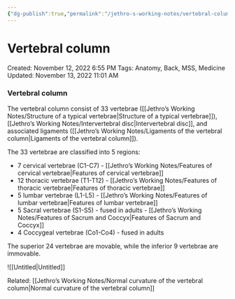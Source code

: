 ```yaml
---
{"dg-publish":true,"permalink":"/jethro-s-working-notes/vertebral-column/","dgPassFrontmatter":true}
---
```



# Vertebral column

Created: November 12, 2022 6:55 PM
Tags: Anatomy, Back, MSS, Medicine
Updated: November 13, 2022 11:01 AM

### Vertebral column

The vertebral column consist of 33 vertebrae ([[Jethro’s Working Notes/Structure of a typical vertebrae\|Structure of a typical vertebrae]]), [[Jethro’s Working Notes/Intervertebral disc\|Intervertebral disc]], and associated ligaments ([[Jethro’s Working Notes/Ligaments of the vertebral column\|Ligaments of the vertebral column]]).

The 33 vertebrae are classified into 5 regions:

- 7 cervical vertebrae (C1-C7) - [[Jethro’s Working Notes/Features of cervical vertebrae\|Features of cervical vertebrae]]
- 12 thoracic vertebrae (T1-T12) - [[Jethro’s Working Notes/Features of thoracic vertebrae\|Features of thoracic vertebrae]]
- 5 lumbar vertebrae (L1-L5) - [[Jethro’s Working Notes/Features of lumbar vertebrae\|Features of lumbar vertebrae]]
- 5 Sacral vertebrae (S1-S5) - fused in adults - [[Jethro’s Working Notes/Features of Sacrum and Coccyx\|Features of Sacrum and Coccyx]]
- 4 Coccygeal vertebrae (Co1-Co4) - fused in adults

The superior 24 vertebrae are movable, while the inferior 9 vertebrae are immovable.

![[Untitled\|Untitled]]

Related: [[Jethro’s Working Notes/Normal curvature of the vertebral column\|Normal curvature of the vertebral column]]